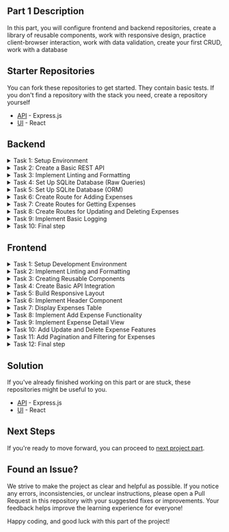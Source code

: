 ## Part 1 Description
In this part, you will configure frontend and backend repositories, create a library of reusable components, work with responsive design, practice client-browser interaction, work with data validation, create your first CRUD, work with a database

## Starter Repositories
You can fork these repositories to get started. They contain basic tests. If you don't find a repository with the stack you need, create a repository yourself
  - [API](https://github.com/petproject-dev/expense-tracker-backend-part-1) - Express.js
  - [UI](https://github.com/petproject-dev/expense-tracker-frontend-part-1) - React

## Backend

<details>
  <summary>Task 1: Setup Environment</summary>
  
  ---

  **Description:**

  Prepare the development environment for the project. Create the necessary project structure, initialize the development configuration, and ensure basic tools are set up to streamline the workflow. 
  
  **Acceptance Criteria:**
  
  - A development environment is initialized with appropriate configuration. 
  - A basic project structure is created (e.g., with a folder for source files). 
  - A script is available to start the project in development mode. 
  - Upon running the project, it outputs "Hello, World!" to verify successful setup. 
  
  **Best Practice Recommendations:**
  
  **NodeJS**
  
  - Use `npm init` to initialize the project. 
  - Set up TypeScript with `tsconfig.json` and enable strict mode (`strict: true`). 
  - Install `ts-node-dev` for hot reloading. 
  - Organize the project structure with a `src/` directory and an entry point like `src/index.ts`. 
  - Add a dev script in package.json to run the project using ts-node-dev. 

---
</details>

<details>
  <summary>Task 2: Create a Basic REST API</summary>
  
  ---

  **Description:**
  
  Set up a basic REST API with at least one route to verify the routing and response handling functionality. 

  **Acceptance Criteria:**
  
  - A basic route `GET /ping` is implemented. 
  - The route responds with a predefined message (e.g., `{"message":"pong"}`). 
  - The application uses a configurable port. 
  - A file for environment variables (`.env`) is created, and sensitive data is excluded from version control. 

  **Best Practice Recommendations:**
  
  **NodeJS**

  - Install and use express for routing. 
  - Use `dotenv` to load environment variables and configure a port (e.g., `PORT=8080`). 
  - Add `.env` to `.gitignore` and create a `.env.example` file with placeholder values. 
  - Add `config/index.ts` file for configuring environment variables. 
  - Set up `src/app.ts` to centralize middleware and routing. 

---
</details>

<details>
  <summary>Task 3: Implement Linting and Formatting</summary>
  
  ---

  **Description:**
  
  Set up tools to enforce consistent code quality and style across the project. 

  **Acceptance Criteria:**
  
  - Linting is set up using a linter. 
  - Formatting is handled automatically using a formatter. 
  - Pre-configured commands check and fix linting and formatting issues. 
  - Editor configuration ensures consistent behavior across different IDEs. 

  **Best Practice Recommendations:**
  
  **NodeJS**

  - Install eslint with TypeScript support (`@typescript-eslint/parser` and `@typescript-eslint/eslint-plugin`). 
  - Use `eslint-config-prettier` to integrate ESLint with Prettier. 
  - Install prettier and create a .prettierrc file with formatting rules. 
  - Add scripts into the `package.json`: 
    - `build` – build the project 
    - `lint` – check the project using eslint rules 
    - `lint:fix` – check the project using eslint rules and fix errors 
    - `format` – formatting project using prettier rules 
    - `start` – start the project in production mode 
  - Use `husky` and `lint-staged` to enforce linting/formatting on `pre-commit`. 

---
</details>
 
<details>
  <summary>Task 4: Set Up SQLite Database (Raw Queries)</summary>
  
  ---

  **Description:**
  
  Initialize and configure a SQLite database for storing project data. Set up a basic schema and implement raw queries to interact with the database. 

  This step is added for educational purposes so that you understand what is hidden under the hood of an ORM. The following tasks will remove most of the code. 

  **Acceptance Criteria:**
  
  - SQLite driver is installed. 
  - A database connection is established, and an initial schema is created. 
  - The schema includes a table for expenses. 
    - id (integer, primary key) 
    - name (text) 
    - amount (real) 
    - currency (text) 
    - category (text) 
    - date (datetime) 
  - Basic endpoints allow adding and retrieving expense records. 

  **Best Practice Recommendations:**
  
  **NodeJS**

  - Use the `better-sqlite3` package for efficient SQLite interaction. 
  - Initialize the database in `src/db/db.service.ts` and ensure connection errors are handled. 
  - Implement raw queries for inserting and selecting records in the `src/app.ts` file. 

---
</details>

<details>
  <summary>Task 5: Set Up SQLite Database (ORM)</summary>
  
  ---

  **Description:**

  Set up an ORM for database interaction to simplify schema management and querying. 

  **Acceptance Criteria:**

  - The ORM is installed and configured. 
  - A schema is defined, and migrations are used to update the database. 
  - Basic database operations use the ORM. 

  **Best Practice Recommendations:**

  **NodeJS**
  
  - Use prisma for ORM and schema management. 
  - Initialize Prisma with `npx prisma init` and configure the database URL in `.env`. 
  - Define the expenses model in `prisma/schema.prisma`. 
  - Use npx prisma migrate dev to apply schema changes. 
  - Generate the Prisma client and use it in the exist endpoints. 

---
</details>

<details>
  <summary>Task 6: Create Route for Adding Expenses</summary>
  
  ---

  **Description:**

  Set up routes for basic Create operation on the expenses table. 

  **Acceptance Criteria:**

  - Route for adding expenses are implemented: 
    - `POST /api/expenses` Creates new expense record. 
  - Data is validated to ensure correctness before saving to the database. 
  - A modular structure is established for `controllers`, `services`, `repositories`, and `entities`. 
  - Middleware for error handling and validation is implemented. 
  - The application structure matches the defined project layout. 
  - Processing 404 status code defined. 

  **Best Practice Recommendations:**

  **NodeJS**
  
  - Use express to define routes and middleware. 
  - Place the business logic for expenses in `expenses.service.ts`. 
  - Implement database interaction methods in `expenses.repository.ts`. 
  - Use a DTO (Data Transfer Object) in `expenses/dto` to define the shape of - request payloads. 
  - Create an `expenses.entity.ts` file to define the database model or schema. 
  - Use middleware (`helpers/middlewares/validator.ts`) to validate incoming - requests. 
  - Implement centralized error handling in `helpers/middlewares/errorHandler.ts` 
  - Code structure is following:
```
    │   app.ts 
    │   index.ts 
    ├───config 
    │       index.ts 
    ├───db 
    │       db.service.ts 
    ├───expenses 
    │   │   expenses.controller.ts 
    │   │   expenses.repository.ts 
    │   │   expenses.service.ts 
    │   ├───dto 
    │   │       create-expense.dto.ts 
    │   └───entity 
    │           expense.entity.ts 
    └───helpers 
        │   Exception.ts 
        └───middlewares 
                errorHandler.ts 
                validator.ts 
```

---
</details>

<details>
  <summary>Task 7: Create Routes for Getting Expenses</summary>
  
  ---

  **Description:**

  Set up routes for retrieving expenses from the database. Include operations for fetching all expenses (with optional pagination and filtering) and fetching a specific expense by ID. 

  **Acceptance Criteria:**

  - Routes for retrieving expenses are implemented: 
    - `GET /api/expenses` Fetches and returns all expenses with optional query parameters: 
      - Pagination: `limit` and `offset`. 
      - Filtering: `fromDat`e and `toDate` based on the date field. 
    - `GET /api/expenses/:id` Fetches a specific expense by its ID. 
  - Data is validated to ensure correctness before processing requests. 
  - Responses include appropriate HTTP status codes and messages. 
  - Modular structure follows the established pattern. 

  **Best Practice Recommendations:**

  **NodeJS**
  
  - Prepare all the necessary data in the `expenses.controller.ts`. 
  - Implement business logic for fetching expenses in `expenses.service.ts`. 
  - Handle database queries in `expenses.repository.ts`. 

---
</details>
 
<details>
  <summary>Task 8: Create Routes for Updating and Deleting Expenses</summary>
  
  ---

  **Description:**

  Set up routes for updating and deleting expense records in the database. Ensure that only specified fields are updated during PATCH operations. 

  **Acceptance Criteria:**

  - Routes for updating and deleting expenses are implemented: 
      - `PATCH /api/expenses/:id` Updates specific fields of an expense. 
      - `DELETE /api/expenses/:id` Deletes an expense by its ID. 
  - Data is validated to ensure correctness before processing requests. 
  - Responses include appropriate HTTP status codes and messages. 

  **Best Practice Recommendations:**

  - Prepare all the necessary data in the `expenses.controller.ts`. 
  - Implement business logic for fetching expenses in `expenses.service.ts`. 
  - Handle database queries in `expenses.repository.ts`. 
  - Use DTOs in `expenses/dto` to validate request payloads and parameters. 
  - Use middleware (`helpers/middlewares/validator.ts`) for data validation. 

---
</details>
 
<details>
  <summary>Task 9: Implement Basic Logging</summary>
  
  ---

  **Description:**

  Add logging functionality to track significant events (e.g., expense creation, updates, and errors). Ensure logs are accessible in both development and production environments. 

  **Acceptance Criteria:**

  - Logs are added for key actions: 
    - Successful expense creation, updates, and deletions. 
    - Errors during request handling. 
  - Logs are displayed in the console during development. 
  - Logs are written to a file in production. 

  **Best Practice Recommendations:**

  **NodeJS**
  
  - Use a logging library like winston or pino. 
  - Place logging configuration in helpers/Logger.ts. 
  - Code structure is following: 
```
  │   app.ts 
  │   index.ts 
  ├───config 
  │       index.ts 
  ├───db 
  │       db.service.ts 
  ├───expenses 
  │   │   expenses.controller.ts 
  │   │   expenses.repository.ts 
  │   │   expenses.service.ts 
  │   ├───dto 
  │   │       create-expense.dto.ts 
  │   │       update-expense.dto.ts 
  │   └───entity 
  │           expense.entity.ts 
  └───helpers 
      |    dateUtils.ts 
      │   Exception.ts 
      │   Logger.ts 
      └───middlewares 
              errorHandler.ts 
              validator.ts
```

---
</details>

<details>
  <summary>Task 10: Final step</summary>

  ---

  - Check your project for compliance with the [checklist](./CHECKLIST.md)
  - Make sure the tests pass - `npm run test`
  - Open a pull request for the `master` branch and send the solution to the code review

  ---
</details>

## Frontend

<details>
  <summary>Task 1: Setup Development Environment</summary>
  
  ---

  **Description:**

  Prepare the development environment for the project. Initialize the necessary configurations for a smooth development process, including TypeScript setup and project structure organization. 

  **Acceptance Criteria:**
  
  A development environment is initialized with appropriate configuration. 
  TypeScript is installed and properly configured (`tsconfig.json` is set up). 
  Project structure is organized (e.g., `src/` for source files). 
  Running a development command starts the project in dev mode. 

  **Best Practice Recommendations:**
  
  **React**
  
  - Use vite for initialization. 
  - Configure TypeScript paths for cleaner imports. 

---
</details>

<details>
  <summary>Task 2: Implement Linting and Formatting</summary>

---

  **Description:**

  Set up linting and formatting to maintain consistent code quality across the project. Configure ESLint, Prettier, and Stylelint, along with EditorConfig to ensure consistency. 

  **Acceptance Criteria:**
  
  - ESLint is installed and configured. 
  - Prettier is installed and integrated with ESLint. 
  - Stylelint is installed for CSS linting. 
  - EditorConfig is set up with rules for indentation, line endings, etc. 
  - CSS uses preprocessors (e.g., SASS) for modular styling. 
  - Scripts added: 
      - `lint` - Checks the project for linting issues. 
      - `lint:fix` - Fixes linting issues. 
      - `stylelint` - Checks the project for css linting issues. 
      - `stylelint:fix` - Fixes css linting issues. 
      - `format` - Formats code based on Prettier rules. 

  **Best Practice Recommendations:**
  
  **React**
  
  - Use plugins such as eslint-plugin-react for React-specific linting. 
  - Configure stylelint-config-standard for CSS linting. 

---
</details>

<details>
  <summary>Task 3: Creating Reusable Components</summary>

---

  **Description:**

  Develop foundational reusable components that can be utilized across the application. These components will ensure design consistency and simplify further development. 

  **Acceptance Criteria:**
  
  - The following components are implemented: 
    - **Logo**: Displays the application logo. 
      - [Design Link](https://www.figma.com/design/rLNUulPqnl0jhhnXeGDxEb/Expense-tracker?node-id=2-19420&t=GKFeiEqjFghP7rf5-4)
    - **Button**: A standard button with support for different states(e.g., disabled, active). 
      - [Design Link](https://www.figma.com/design/rLNUulPqnl0jhhnXeGDxEb/Expense-tracker?node-id=2-19193&t=GKFeiEqjFghP7rf5-4)
    - **Button with Icon**: A button that includes an icon. 
      - [Design Link](https://www.figma.com/design/rLNUulPqnl0jhhnXeGDxEb/Expense-tracker?node-id=2-19187&t=GKFeiEqjFghP7rf5-4)
    - **Icon**: A component for rendering SVG icons. 
      - [Design Link](https://www.figma.com/design/rLNUulPqnl0jhhnXeGDxEb/Expense-tracker?node-id=7-5669&t=ra9tjWdp5aVmkqRH-4)
    - **FormField**: A wrapper for form fields that includes a label, children, and validation error messages. 
      - [Design Link](https://www.figma.com/design/rLNUulPqnl0jhhnXeGDxEb/Expense-tracker?node-id=2-19394&t=ra9tjWdp5aVmkqRH-4)
    - **Input**: A text input field with validation and style support. 
      - [Design Link](https://www.figma.com/design/rLNUulPqnl0jhhnXeGDxEb/Expense-tracker?node-id=2-19412&t=ra9tjWdp5aVmkqRH-4)
    - **Input with Currency**: An extension of the standard input, displaying the selected currency. 
      - [Design Link](https://www.figma.com/design/rLNUulPqnl0jhhnXeGDxEb/Expense-tracker?node-id=2-19408&t=ra9tjWdp5aVmkqRH-4)
    - **Date Picker**: A component for selecting dates. 
      - [Design Link](https://www.figma.com/design/rLNUulPqnl0jhhnXeGDxEb/Expense-tracker?node-id=3-2073&t=ra9tjWdp5aVmkqRH-4)
    - **Table**: A customizable table component with configurable columns and data rendering. 
      - [Design Link](https://www.figma.com/design/rLNUulPqnl0jhhnXeGDxEb/Expense-tracker?node-id=2-19441&t=ra9tjWdp5aVmkqRH-4)
  - Each component is documented with usage examples. 

  **Best Practice Recommendations:**
  
  **React**
  
  - Logo: 
    - Example:
    ```jsx
    <Logo />
    ``` 
  - Button: 
    - Example:
    ```jsx
    <Button disabled onClick={handleClick}>Click me</Button>
    ``` 
  - Icon: 
    - Create an ```<Icon />``` component for rendering SVG icons, with a name prop for specifying the icon and size for scaling. 
    - Example:
    ```jsx
    <Icon iconName="plus" size="large" />
    ``` 
  - FormField: 
    - Create a ```<FormField />``` component that wraps form inputs with a label and displays validation error messages. 
    - Props include: 
      - label: The text for the input label. 
      - error: An error message to display (if any). 
      - children: The input or child element. 
    - Example:
    ```jsx
    <FormField
      label="Name"
      error="Name is required">
      <Input value={name} onChange={handleChange} />
    </FormField>
    ```
  - Button with Icon: 
    - Extend ```<Button />``` to support an icon prop. 
    - Use ```<Icon />``` component. 
    - Example:
    ```jsx
    <Button disabled iconName={"plus"}>Add</Button>
    ``` 
  - Input: 
    - Build an ```<Input />``` component that accepts props such as type, placeholder, value, and onChange. 
    - Example:
    ```jsx
    <Input
      type="text"
      placeholder="Enter name"
      value={name}
      onChange={handleChange} />
    ``` 
  - Input with Currency: 
    - Extend ```<Input />``` to include a currency prop that displays the selected currency symbol. 
    - Example:
    ```jsx
    <InputWithCurrency
      value={amount}
      currency="USD"
      onChange={handleChange} />
    ``` 
  - Date Picker: 
    - Implement a ```<DatePicker />``` component for selecting dates, with support for a value prop and onChange callback. 
    - Example:
    ```jsx
    <DatePicker
      value={selectedDate}
      onChange={handleDateChange} />
    ```
  - Table: 
    - Create a ```<Table />``` component that accepts columns and data props for customization. 
    - Example: 
    ```jsx
    <Table 
      columns={[ 
        { key: 'name', label: 'Name' }, 
        { key: 'date', label: 'Date' }, 
      ]} 
      data={[{ name: 'John Doe', date: '2024-12-31' }]} 
    /> 
    ```

---
</details>
 
<details>
  <summary>Task 4: Create Basic API Integration </summary>
  
  ---

  **Description:**

  Set up a basic API integration to fetch data from the backend and display it on the front end. Test integration by fetching expenses. 

  **Acceptance Criteria:**
  
  - A basic API service is created to handle HTTP requests. 
  - Fetch expenses data from the /api/expenses endpoint and display it in the UI. 
  - Handle loading and error states appropriately. 
  
  **Endpoints:**
  
  - `GET /api/expenses` - Fetch all expenses. 

  **Best Practice Recommendations:**
  
  **React**
  
  - Use axios or fetch for making API calls. 
  - Manage API states (loading, error, success) with a react context. 

---
</details>

<details>
  <summary>Task 5: Build Responsive Layout</summary>
  
  ---

  **Description:**

  Implement a responsive design for the application that adapts to different screen sizes, ensuring usability on both mobile and desktop devices. 

  **Acceptance Criteria:**
  
  - The application layout adjusts seamlessly between mobile, tablet, and desktop views. 
  - Key components, such as the header and table, are responsive. 
  - Use CSS grid and flexbox for responsive layouts. 

---
</details>

<details>
  <summary>Task 6: Implement Header Component </summary>

---

  **Description:**

  Create a header component that includes a logo. 

  **Acceptance Criteria:**
  
  - A header component is implemented and displayed across all pages. 
  - Use reusable components for shared elements like the logo. 
  - Use CSS Modules or styled-components for styling. 

---
</details>

<details>
  <summary>Task 7: Display Expenses Table </summary>
  
  ---

  **Description:**

  Create a table to display the list of expenses fetched from the backend. Handle cases where expenses are not available or are still loading. 

  **Acceptance Criteria:**
  
  - A table is created with columns: Name, Category, Date, Total, and Menu. 
  - If no expenses are available, a placeholder message is displayed. 
  - If expenses are loading, a skeleton is shown. 

  **Endpoints:**

  - `GET /api/expenses` - Fetch all expenses. 

  **Best Practice Recommendations:**
  
  **React**
  
  - Use libraries like react-table for table rendering and management. 
  - Add prop-based configuration for table components. 

---
</details>
 
<details>
  <summary>Task 8: Implement Add Expense Functionality</summary>
  
  ---

  **Description:**

  Create a form for adding a new expense. The form should be accessible through a right sidebar that opens when clicking the "+" button. 

  **Acceptance Criteria:**
  
  - A button triggers the display of a right sidebar with the form. 
  - The form includes fields for Name, Payment amount, Category and Date. 
  - Submitting the form sends data to the backend and updates the table. 

  **Endpoints:**

  - `POST /api/expenses` - Add a new expense. 

  **Best Practice Recommendations:**
  
  **React**
  
  - Use controlled components for form handling. 
  - Validate form inputs with yup. 
  - Use react-hook-form for work with forms. 

---
</details>
 
<details>
  <summary>Task 9: Implement Expense Detail View </summary>
  
  ---

  **Description:**

  Add functionality to view detailed information about an expense by clicking on a table row. 

  **Acceptance Criteria:**
  
  - Clicking on a table row opens a detailed view of the expense. 
  - The detailed view displays all expense information, including Name, Category, Date, and Total. 

  **Endpoints:**
  
  - `GET /api/expenses/:id` - Fetch expense details by ID. 

  **Best Practice Recommendations:**
  
  **React**
  
  - Use React Router for routing to detailed views. 

---
</details>
 
<details>
  <summary>Task 10: Add Update and Delete Expense Features </summary>
  
  ---

  **Description:**

  Implement functionality to update or delete an expense from the table. 

  **Acceptance Criteria:**
  
  An "Edit" button allows modification of expense details. 
  A "Delete" button removes the expense from the list and updates the backend. 
  
  **Endpoints:**
  
  - `PATCH /api/expenses/:id` - Update an expense. 
  - `DELETE /api/expenses/:id` - Delete an expense. 

  **Best Practice Recommendations:**
  
  **React**
  
  - Use modals for editing or confirming deletion. 
  - Handle optimistic updates for better user experience. 

---
</details>

<details>
  <summary>Task 11: Add Pagination and Filtering for Expenses </summary>
  
  ---

  **Description:**

  Implement pagination and filtering functionality to enhance the user experience when viewing expenses. Enable filtering by date range and paginated views of expense data. 

  **Acceptance Criteria:**
  
  The expenses table supports pagination with controls for navigating between pages. Pagination works like an infinite scroll. 
  Filtering by date range is available through a form or input fields. 
  The UI updates dynamically based on pagination and filter inputs. 

  **Endpoints:**
  
  - `GET /api/expenses` - Fetch expenses with optional query parameters: 
    - `limit` - Number of records per page. 
    - `offset` - Offset for pagination. 
    - `fromDate` -and toDate: Filter by date range. 

---
</details>

<details>
  <summary>Task 12: Final step</summary>

  ---

  - Check your project for compliance with the [checklist](./CHECKLIST.md)
  - Make sure the tests pass - `npm run test`
  - Open a pull request for the `master` branch and send the solution to the code review

  ---
</details>

## Solution
If you've already finished working on this part or are stuck, these repositories might be useful to you.
  - [API](https://github.com/petproject-dev/expense-tracker-backend-part-2) - Express.js
  - [UI](https://github.com/petproject-dev/expense-tracker-frontend-part-2) - React

## Next Steps
If you're ready to move forward, you can proceed to [next project part](../part-2/README.md).

## Found an Issue?
We strive to make the project as clear and helpful as possible. If you notice any errors, inconsistencies, or unclear instructions, please open a Pull Request in this repository with your suggested fixes or improvements. Your feedback helps improve the learning experience for everyone!

Happy coding, and good luck with this part of the project!
